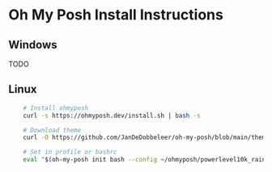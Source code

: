 # Oh My Posh Install Instructions

## Windows

TODO 

## Linux

``` bash
    # Install ohmyposh
    curl -s https://ohmyposh.dev/install.sh | bash -s

    # Download theme
    curl -O https://github.com/JanDeDobbeleer/oh-my-posh/blob/main/themes/powerlevel10k_rainbow.omp.json

    # Set in profile or bashrc
    eval "$(oh-my-posh init bash --config ~/ohmyposh/powerlevel10k_rainbow.omp.json)"
```
